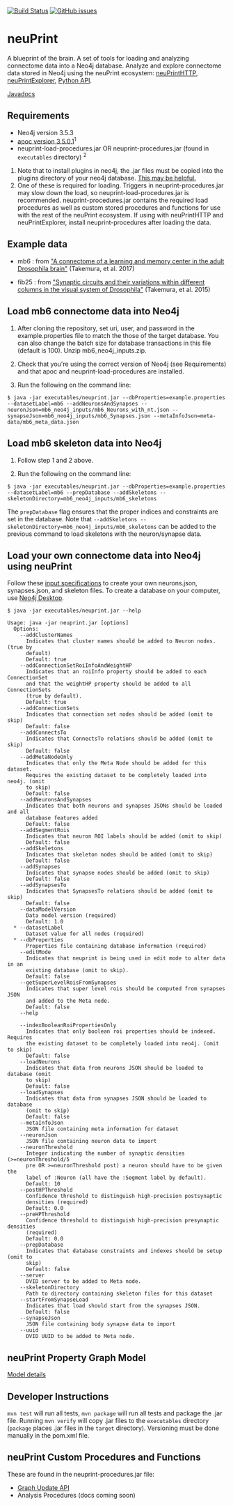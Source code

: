 [![Build Status](https://travis-ci.org/connectome-neuprint/neuPrint.svg?branch=master)](https://travis-ci.org/connectome-neuprint/neuPrint) 
[![GitHub issues](https://img.shields.io/github/issues/connectome-neuprint/neuPrint.svg)](https://GitHub.com/connectome-neuprint/neuPrint/issues/)


# neuPrint
A blueprint of the brain. A set of tools for loading and analyzing connectome data into a Neo4j database. Analyze and explore connectome data stored in Neo4j using the neuPrint ecosystem: [neuPrintHTTP](https://github.com/connectome-neuprint/neuPrintHTTP), [neuPrintExplorer](https://github.com/connectome-neuprint/neuPrintExplorer), [Python API](https://github.com/connectome-neuprint/neuprint-python). 

[Javadocs](https://connectome-neuprint.github.io/neuPrint/)

## Requirements
* Neo4j version 3.5.3
* [apoc version 3.5.0.1](https://github.com/neo4j-contrib/neo4j-apoc-procedures/releases/tag/3.5.0.1)<sup>1</sup>
* neuprint-load-procedures.jar OR neuprint-procedures.jar (found in `executables` directory) <sup>2</sup>
    
1. Note that to install plugins in neo4j, the .jar files must be copied into the plugins directory of your neo4j database. [This may be helpful.](https://community.neo4j.com/t/how-can-i-install-apoc-library-for-neo4j-version-3-4-6-edition-community/1495)
2. One of these is required for loading. Triggers in neuprint-procedures.jar may slow down the load, so neuprint-load-procedures.jar is recommended. neuprint-procedures.jar contains the required load procedures as well as custom stored procedures and functions for use with the rest of the neuPrint ecosystem. If using with neuPrintHTTP and neuPrintExplorer, install neuprint-procedures after loading the data.


## Example data

* mb6 : from ["A connectome of a learning and memory center in the adult Drosophila brain"](https://elifesciences.org/articles/26975) (Takemura, et al. 2017)

* fib25 : from ["Synaptic circuits and their variations within different columns in the visual system of Drosophila"](https://www.pnas.org/content/112/44/13711) (Takemura, et al. 2015)

## Load mb6 connectome data into Neo4j

1. After cloning the repository, set uri, user, and password in the example.properties file to match the those of the target database. You can also change the batch size for database transactions in this file (default is 100). Unzip mb6_neo4j_inputs.zip.  

2. Check that you're using the correct version of Neo4j (see Requirements) and that apoc and neuprint-load-procedures are installed. 

3. Run the following on the command line:
```console
$ java -jar executables/neuprint.jar --dbProperties=example.properties --datasetLabel=mb6 --addNeuronsAndSynapses --neuronJson=mb6_neo4j_inputs/mb6_Neurons_with_nt.json --synapseJson=mb6_neo4j_inputs/mb6_Synapses.json --metaInfoJson=meta-data/mb6_meta_data.json
```

## Load mb6 skeleton data into Neo4j

1. Follow step 1 and 2 above. 

2. Run the following on the command line:
```console
$ java -jar executables/neuprint.jar --dbProperties=example.properties --datasetLabel=mb6 --prepDatabase --addSkeletons --skeletonDirectory=mb6_neo4j_inputs/mb6_skeletons
```
The ```prepDatabase``` flag ensures that the proper indices and constraints are set in the database. Note that ```--addSkeletons --skeletonDirectory=mb6_neo4j_inputs/mb6_skeletons``` can be added to the previous command to load skeletons with the neuron/synapse data.

## Load your own connectome data into Neo4j using neuPrint

Follow these [input specifications](jsonspecs.md) to create your own neurons.json, synapses.json, and skeleton files. To create a database on your computer, use [Neo4j Desktop](https://neo4j.com/download/?ref=product).

```console
$ java -jar executables/neuprint.jar --help
  
Usage: java -jar neuprint.jar [options]
  Options:
    --addClusterNames
      Indicates that cluster names should be added to Neuron nodes. (true by 
      default) 
      Default: true
    --addConnectionSetRoiInfoAndWeightHP
      Indicates that an roiInfo property should be added to each ConnectionSet 
      and that the weightHP property should be added to all ConnectionSets 
      (true by default).
      Default: true
    --addConnectionSets
      Indicates that connection set nodes should be added (omit to skip)
      Default: false
    --addConnectsTo
      Indicates that ConnectsTo relations should be added (omit to skip)
      Default: false
    --addMetaNodeOnly
      Indicates that only the Meta Node should be added for this dataset. 
      Requires the existing dataset to be completely loaded into neo4j. (omit 
      to skip)
      Default: false
    --addNeuronsAndSynapses
      Indicates that both neurons and synapses JSONs should be loaded and all 
      database features added
      Default: false
    --addSegmentRois
      Indicates that neuron ROI labels should be added (omit to skip)
      Default: false
    --addSkeletons
      Indicates that skeleton nodes should be added (omit to skip)
      Default: false
    --addSynapses
      Indicates that synapse nodes should be added (omit to skip)
      Default: false
    --addSynapsesTo
      Indicates that SynapsesTo relations should be added (omit to skip)
      Default: false
    --dataModelVersion
      Data model version (required)
      Default: 1.0
  * --datasetLabel
      Dataset value for all nodes (required)
  * --dbProperties
      Properties file containing database information (required)
    --editMode
      Indicates that neuprint is being used in edit mode to alter data in an 
      existing database (omit to skip).
      Default: false
    --getSuperLevelRoisFromSynapses
      Indicates that super level rois should be computed from synapses JSON 
      and added to the Meta node.
      Default: false
    --help

    --indexBooleanRoiPropertiesOnly
      Indicates that only boolean roi properties should be indexed. Requires 
      the existing dataset to be completely loaded into neo4j. (omit to skip)
      Default: false
    --loadNeurons
      Indicates that data from neurons JSON should be loaded to database (omit 
      to skip)
      Default: false
    --loadSynapses
      Indicates that data from synapses JSON should be loaded to database 
      (omit to skip)
      Default: false
    --metaInfoJson
      JSON file containing meta information for dataset
    --neuronJson
      JSON file containing neuron data to import
    --neuronThreshold
      Integer indicating the number of synaptic densities (>=neuronThreshold/5 
      pre OR >=neuronThreshold post) a neuron should have to be given the 
      label of :Neuron (all have the :Segment label by default).
      Default: 10
    --postHPThreshold
      Confidence threshold to distinguish high-precision postsynaptic 
      densities (required)
      Default: 0.0
    --preHPThreshold
      Confidence threshold to distinguish high-precision presynaptic densities 
      (required) 
      Default: 0.0
    --prepDatabase
      Indicates that database constraints and indexes should be setup (omit to 
      skip) 
      Default: false
    --server
      DVID server to be added to Meta node.
    --skeletonDirectory
      Path to directory containing skeleton files for this dataset
    --startFromSynapseLoad
      Indicates that load should start from the synapses JSON.
      Default: false
    --synapseJson
      JSON file containing body synapse data to import
    --uuid
      DVID UUID to be added to Meta node.
```
## neuPrint Property Graph Model

[Model details](pgmspecs.md)

## Developer Instructions

`mvn test` will run all tests, `mvn package` will run all tests and package the .jar file. Running `mvn verify` will copy .jar files to the `executables` directory (`package` places .jar files in the `target` directory). Versioning must be done manually in the pom.xml file.

## neuPrint Custom Procedures and Functions
These are found in the neuprint-procedures.jar file:
* [Graph Update API](graphupdateAPI.md)
* Analysis Procedures (docs coming soon)
      

